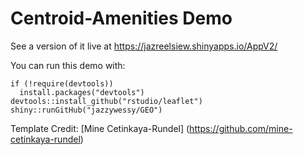 # Centroid-Amenities Demo

See a version of it live at https://jazreelsiew.shinyapps.io/AppV2/

You can run this demo with:
```
if (!require(devtools))
  install.packages("devtools")
devtools::install_github("rstudio/leaflet")
shiny::runGitHub("jazzywessy/GEO")
```

Template Credit:
[Mine Cetinkaya-Rundel] (https://github.com/mine-cetinkaya-rundel)